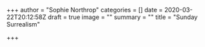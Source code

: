 +++
author = "Sophie Northrop"
categories = []
date = 2020-03-22T20:12:58Z
draft = true
image = ""
summary = ""
title = "Sunday Surrealism"

+++
